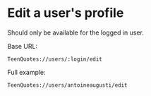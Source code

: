 # Edit a user's profile
Should only be available for the logged in user.

Base URL:

	TeenQuotes://users/:login/edit

Full example: 

	TeenQuotes://users/antoineaugusti/edit